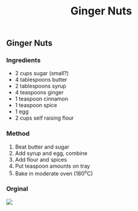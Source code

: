 ﻿---
title: '# Ginger Nuts'
---
## Ginger Nuts

### Ingredients

- 2 cups sugar (small?)
- 4 tablespoons butter
- 2 tablespoons syrup
- 4 teaspoons ginger
- 1 teaspoon cinnamon
- 1 teaspoon spice
- 1 egg
- 2 cups self raising flour

### Method

1. Beat butter and sugar
2. Add syrup and egg, combine
3. Add flour and spices
4. Put teaspoon amounts on tray
5. Bake in moderate oven (180<sup>o</sup>C)

### Orginal

![](https://djon.es/assets/memex/sense/Recipes/images/gingerNuts.png)